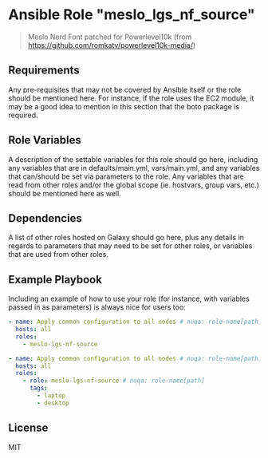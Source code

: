 # Ansible Role "meslo_lgs_nf_source"

> Meslo Nerd Font patched for Powerlevel10k (from https://github.com/romkatv/powerlevel10k-media/)

## Requirements

Any pre-requisites that may not be covered by Ansible itself or the role should be mentioned here. For instance, if the
role uses the EC2 module, it may be a good idea to mention in this section that the boto package is required.

## Role Variables

A description of the settable variables for this role should go here, including any variables that are in
defaults/main.yml, vars/main.yml, and any variables that can/should be set via parameters to the role. Any variables
that are read from other roles and/or the global scope (ie. hostvars, group vars, etc.) should be mentioned here as
well.

## Dependencies

A list of other roles hosted on Galaxy should go here, plus any details in regards to parameters that may need to be set
for other roles, or variables that are used from other roles.

## Example Playbook

Including an example of how to use your role (for instance, with variables passed in as parameters) is always nice for
users too:

```yaml
- name: Apply common configuration to all nodes # noqa: role-name[path]
  hosts: all
  roles:
    - meslo-lgs-nf-source
```

```yaml
- name: Apply common configuration to all nodes # noqa: role-name[path]
  hosts: all
  roles:
    - role: meslo-lgs-nf-source # noqa: role-name[path]
      tags:
        - laptop
        - desktop
```

## License

MIT
